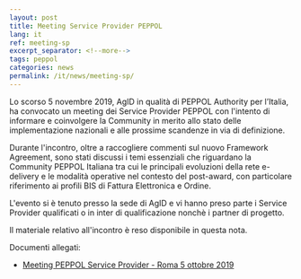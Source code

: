 ```yaml
---
layout: post
title: Meeting Service Provider PEPPOL
lang: it
ref: meeting-sp
excerpt_separator: <!--more-->
tags: peppol
categories: news
permalink: /it/news/meeting-sp/
---
```


Lo scorso 5 novembre 2019, AgID in qualità di PEPPOL Authority per l’Italia, 
ha convocato un meeting dei Service Provider PEPPOL con l'intento di informare 
e coinvolgere la Community in merito allo stato delle implementazione nazionali 
e alle prossime scandenze in via di definizione.

Durante l'incontro, oltre a raccogliere commenti sul nuovo Framework Agreement, sono 
stati discussi i temi essenziali che riguardano la Community PEPPOL Italiana 
tra cui le principali evoluzioni della rete e-delivery e le modalità operative nel 
contesto del post-award, con particolare riferimento ai profili BIS di Fattura 
Elettronica e Ordine.

L'evento si è tenuto presso la sede di AgID e vi hanno preso parte i Service Provider
qualificati o in inter di qualificazione nonchè i partner di progetto. 

Il materiale relativo all'incontro è reso disponibile in questa nota.

Documenti allegati:

- [Meeting PEPPOL Service Provider - Roma 5 ottobre 2019](/attachments/meeting_peppol_sp_20191105.pdf)
